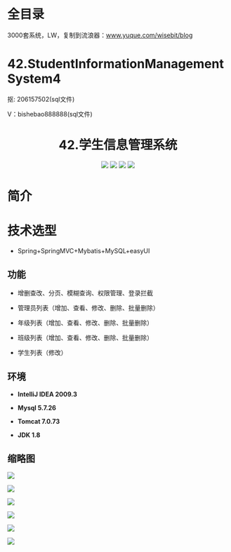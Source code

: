 # 全目录

3000套系统，LW，复制到流浪器：www.yuque.com/wisebit/blog
# 42.StudentInformationManagementSystem4

<p>抠: 206157502(sql文件)</p>
<p>V：bishebao888888(sql文件)</p>

<p><h1 align="center">42.学生信息管理系统</h1></p>

<p align="center">
	<img src="https://img.shields.io/badge/jdk-1.8-orange.svg"/>
    <img src="https://img.shields.io/badge/spring-5.x-lightgrey.svg"/>
    <img src="https://img.shields.io/badge/springmvc-3.x-blue.svg"/>
    <img src="https://img.shields.io/badge/mybatis-3.x-blue.svg"/>
</p>

# 简介
>
>
# 技术选型

- Spring+SpringMVC+Mybatis+MySQL+easyUI

## 功能

- 增删查改、分页、模糊查询、权限管理、登录拦截

- 管理员列表（增加、查看、修改、删除、批量删除）
- 年级列表（增加、查看、修改、删除、批量删除）
- 班级列表（增加、查看、修改、删除、批量删除）
- 学生列表（修改）


## 环境

- <b>IntelliJ IDEA 2009.3</b>

- <b>Mysql 5.7.26</b>

- <b>Tomcat 7.0.73</b>

- <b>JDK 1.8</b>


## 缩略图

![](https://bitwise.oss-cn-heyuan.aliyuncs.com/2024/9/10/266582c8-d810-4985-a22e-0a974a5cf4e1.png)

![](https://bitwise.oss-cn-heyuan.aliyuncs.com/2024/9/10/235b9a4c-a265-423e-93d3-9c6aadcd1f7a.png)

![](https://bitwise.oss-cn-heyuan.aliyuncs.com/2024/9/10/78459dad-7717-4b2c-9a45-d8a96cf85c80.png)

![](https://bitwise.oss-cn-heyuan.aliyuncs.com/2024/9/10/2b3ea74a-ff52-4909-a94f-a6d651164c86.png)

![](https://bitwise.oss-cn-heyuan.aliyuncs.com/2024/9/10/6ccb779d-5974-4ab9-acf3-18dcdfad0456.png)

![](https://bitwise.oss-cn-heyuan.aliyuncs.com/2024/9/10/ce34e143-88ce-4d58-ac1d-3a90ee06f493.png)

